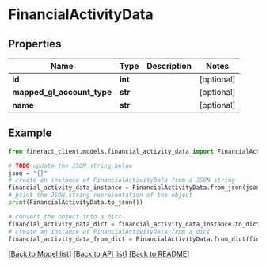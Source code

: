 # FinancialActivityData


## Properties

Name | Type | Description | Notes
------------ | ------------- | ------------- | -------------
**id** | **int** |  | [optional] 
**mapped_gl_account_type** | **str** |  | [optional] 
**name** | **str** |  | [optional] 

## Example

```python
from fineract_client.models.financial_activity_data import FinancialActivityData

# TODO update the JSON string below
json = "{}"
# create an instance of FinancialActivityData from a JSON string
financial_activity_data_instance = FinancialActivityData.from_json(json)
# print the JSON string representation of the object
print(FinancialActivityData.to_json())

# convert the object into a dict
financial_activity_data_dict = financial_activity_data_instance.to_dict()
# create an instance of FinancialActivityData from a dict
financial_activity_data_from_dict = FinancialActivityData.from_dict(financial_activity_data_dict)
```
[[Back to Model list]](../README.md#documentation-for-models) [[Back to API list]](../README.md#documentation-for-api-endpoints) [[Back to README]](../README.md)


